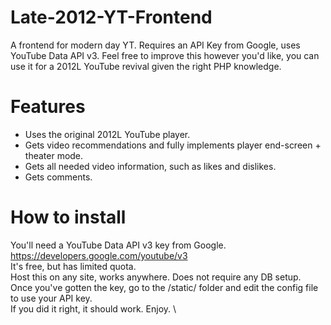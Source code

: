 # Late-2012-YT-Frontend
A frontend for modern day YT. Requires an API Key from Google, uses YouTube Data API v3.
Feel free to improve this however you'd like, you can use it for a 2012L YouTube revival given the right PHP knowledge.

# Features
- Uses the original 2012L YouTube player.
- Gets video recommendations and fully implements player end-screen + theater mode.
- Gets all needed video information, such as likes and dislikes.
- Gets comments.

# How to install
You'll need a YouTube Data API v3 key from Google. https://developers.google.com/youtube/v3 \
It's free, but has limited quota. \
Host this on any site, works anywhere. Does not require any DB setup. \
Once you've gotten the key, go to the /static/ folder and edit the config file to use your API key. \
If you did it right, it should work. Enjoy. \
